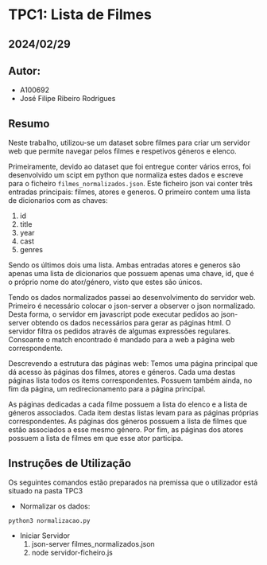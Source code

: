 # TPC1: Lista de Filmes
## 2024/02/29

## Autor:
- A100692
- José Filipe Ribeiro Rodrigues

## Resumo

Neste trabalho, utilizou-se um dataset sobre filmes para criar um servidor web que permite navegar pelos filmes e respetivos géneros e elenco.

Primeiramente, devido ao dataset que foi entregue conter vários erros, foi desenvolvido um scipt em python que normaliza estes dados e escreve para o ficheiro `filmes_normalizados.json`. Este ficheiro json vai conter três entradas principais: filmes, atores e generos. O primeiro contem uma lista de dicionarios com as chaves:
1. id
2. title
3. year
4. cast
5. genres
   
Sendo os últimos dois uma lista.
Ambas entradas atores e generos são apenas uma lista de dicionarios que possuem apenas uma chave, id, que é o próprio nome do ator/género, visto que estes são únicos.

Tendo os dados normalizados passei ao desenvolvimento do servidor web. Primeiro é necessário colocar o json-server a observer o json normalizado. Desta forma, o servidor em javascript pode executar pedidos ao json-server obtendo os dados necessários para gerar as páginas html. O servidor filtra os pedidos através de algumas expressões regulares. Consoante o match encontrado é mandado para a web a página web correspondente.

Descrevendo a estrutura das páginas web: Temos uma página principal que dá acesso às páginas dos filmes, atores e géneros. Cada uma destas páginas lista todos os items correspondentes. Possuem também ainda, no fim da página, um redirecionamento para a página principal.

As páginas dedicadas a cada filme possuem a lista do elenco e a lista de géneros associados. Cada item destas listas levam para as páginas próprias correspondentes.
As páginas dos géneros possuem a lista de filmes que estão associados a esse mesmo género.
Por fim, as páginas dos atores possuem a lista de filmes em que esse ator participa.

## Instruções de Utilização

Os seguintes comandos estão preparados na premissa que o utilizador está situado na pasta TPC3

* Normalizar os dados:

`python3 normalizacao.py`

* Iniciar Servidor
    1. json-server filmes_normalizados.json
    2. node servidor-ficheiro.js 
